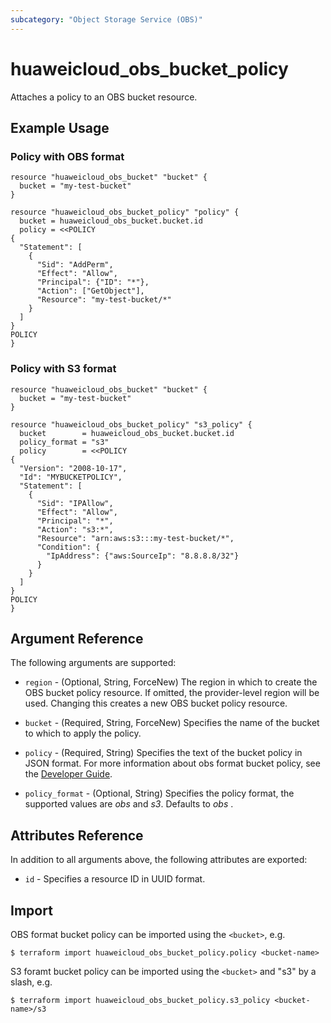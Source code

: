 ```yaml
---
subcategory: "Object Storage Service (OBS)"
---
```


# huaweicloud\_obs\_bucket\_policy

Attaches a policy to an OBS bucket resource.

## Example Usage

### Policy with OBS format

```hcl
resource "huaweicloud_obs_bucket" "bucket" {
  bucket = "my-test-bucket"
}

resource "huaweicloud_obs_bucket_policy" "policy" {
  bucket = huaweicloud_obs_bucket.bucket.id
  policy = <<POLICY
{
  "Statement": [
    {
      "Sid": "AddPerm",
      "Effect": "Allow",
      "Principal": {"ID": "*"},
      "Action": ["GetObject"],
      "Resource": "my-test-bucket/*"
    } 
  ]
}
POLICY
}
```

### Policy with S3 format

```hcl
resource "huaweicloud_obs_bucket" "bucket" {
  bucket = "my-test-bucket"
}

resource "huaweicloud_obs_bucket_policy" "s3_policy" {
  bucket        = huaweicloud_obs_bucket.bucket.id
  policy_format = "s3"
  policy        = <<POLICY
{
  "Version": "2008-10-17",
  "Id": "MYBUCKETPOLICY",
  "Statement": [
    {
      "Sid": "IPAllow",
      "Effect": "Allow",
      "Principal": "*",
      "Action": "s3:*",
      "Resource": "arn:aws:s3:::my-test-bucket/*",
      "Condition": {
        "IpAddress": {"aws:SourceIp": "8.8.8.8/32"}
      }
    }
  ]
}
POLICY
}
```

## Argument Reference

The following arguments are supported:

* `region` - (Optional, String, ForceNew) The region in which to create the OBS bucket policy resource.
  If omitted, the provider-level region will be used. Changing this creates a new OBS bucket policy resource.

* `bucket` - (Required, String, ForceNew) Specifies the name of the bucket to which to apply the policy.
* `policy` - (Required, String) Specifies the text of the bucket policy in JSON format. For more information about
  obs format bucket policy, see the [Developer Guide](https://support.huaweicloud.com/intl/en-us/devg-obs/obs_06_0048.html).
* `policy_format` - (Optional, String) Specifies the policy format, the supported values are *obs* and *s3*. Defaults to *obs* .

## Attributes Reference

In addition to all arguments above, the following attributes are exported:

* `id` - Specifies a resource ID in UUID format.

## Import

OBS format bucket policy can be imported using the `<bucket>`, e.g.

```
$ terraform import huaweicloud_obs_bucket_policy.policy <bucket-name>
```

S3 foramt bucket policy can be imported using the `<bucket>` and "s3" by a slash, e.g.

```
$ terraform import huaweicloud_obs_bucket_policy.s3_policy <bucket-name>/s3
```
